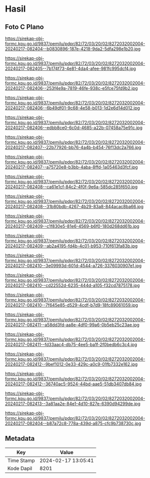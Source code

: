 # Hasil

## Foto C Plano

https://sirekap-obj-formc.kpu.go.id/9837/pemilu/pdpr/82/72/03/20/02/8272032002004-20240217-082404--b0830896-187e-4218-9da2-5dfa298e1b20.jpg

https://sirekap-obj-formc.kpu.go.id/9837/pemilu/pdpr/82/72/03/20/02/8272032002004-20240217-082405--7b174f73-4e81-4da4-afee-981fc995dcf4.jpg

https://sirekap-obj-formc.kpu.go.id/9837/pemilu/pdpr/82/72/03/20/02/8272032002004-20240217-082406--253f4e9a-7819-46fe-938c-e5fce75fd9b2.jpg

https://sirekap-obj-formc.kpu.go.id/9837/pemilu/pdpr/82/72/03/20/02/8272032002004-20240217-082406--6b49df01-9c68-4e58-b013-1d2e6d14d012.jpg

https://sirekap-obj-formc.kpu.go.id/9837/pemilu/pdpr/82/72/03/20/02/8272032002004-20240217-082406--edbb8ce0-6c0d-4685-a22b-07458a75e91c.jpg

https://sirekap-obj-formc.kpu.go.id/9837/pemilu/pdpr/82/72/03/20/02/8272032002004-20240217-082407--22b77926-bb76-4a4b-b454-76f13dc2a766.jpg

https://sirekap-obj-formc.kpu.go.id/9837/pemilu/pdpr/82/72/03/20/02/8272032002004-20240217-082407--a75720e8-b3bb-4aba-8ffd-1a05463d3fcf.jpg

https://sirekap-obj-formc.kpu.go.id/9837/pemilu/pdpr/82/72/03/20/02/8272032002004-20240217-082408--ca61e1cf-84c2-4f0f-9e6a-585dc285f650.jpg

https://sirekap-obj-formc.kpu.go.id/9837/pemilu/pdpr/82/72/03/20/02/8272032002004-20240217-082408--31b80bdb-4267-4b29-83a8-844acac8ba66.jpg

https://sirekap-obj-formc.kpu.go.id/9837/pemilu/pdpr/82/72/03/20/02/8272032002004-20240217-082409--c1f830e5-81e6-4569-b6f0-180d268dd61b.jpg

https://sirekap-obj-formc.kpu.go.id/9837/pemilu/pdpr/82/72/03/20/02/8272032002004-20240217-082409--ab2a4195-fd4b-4c01-b953-710f613fa83b.jpg

https://sirekap-obj-formc.kpu.go.id/9837/pemilu/pdpr/82/72/03/20/02/8272032002004-20240217-082410--3e09993d-601d-4544-a726-3376030907e1.jpg

https://sirekap-obj-formc.kpu.go.id/9837/pemilu/pdpr/82/72/03/20/02/8272032002004-20240217-082410--cd22552d-6235-444d-a105-f32cd7875178.jpg

https://sirekap-obj-formc.kpu.go.id/9837/pemilu/pdpr/82/72/03/20/02/8272032002004-20240217-082410--7f645e85-d529-4cdf-b7d9-18fc89061059.jpg

https://sirekap-obj-formc.kpu.go.id/9837/pemilu/pdpr/82/72/03/20/02/8272032002004-20240217-082411--a58dd3fd-aa8e-4df0-99a6-0b5eb25c23ae.jpg

https://sirekap-obj-formc.kpu.go.id/9837/pemilu/pdpr/82/72/03/20/02/8272032002004-20240217-082411--fd33aac4-db75-4ee5-ba1f-2f0bedb6c3c4.jpg

https://sirekap-obj-formc.kpu.go.id/9837/pemilu/pdpr/82/72/03/20/02/8272032002004-20240217-082412--9bef1012-0e33-429c-a0c9-01fb7332e162.jpg

https://sirekap-obj-formc.kpu.go.id/9837/pemilu/pdpr/82/72/03/20/02/8272032002004-20240217-082412--36740ac5-9524-44bd-aae5-51db3407db84.jpg

https://sirekap-obj-formc.kpu.go.id/9837/pemilu/pdpr/82/72/03/20/02/8272032002004-20240217-082413--3a81aa2e-84e1-4d10-827e-6390d94299de.jpg

https://sirekap-obj-formc.kpu.go.id/9837/pemilu/pdpr/82/72/03/20/02/8272032002004-20240217-082404--b87a72c8-778a-439d-a875-cfc9b738730c.jpg


## Metadata

| Key        | Value               |
| ---------- | ------------------- |
| Time Stamp | 2024-02-17 13:05:41 |
| Kode Dapil | 8201                |



